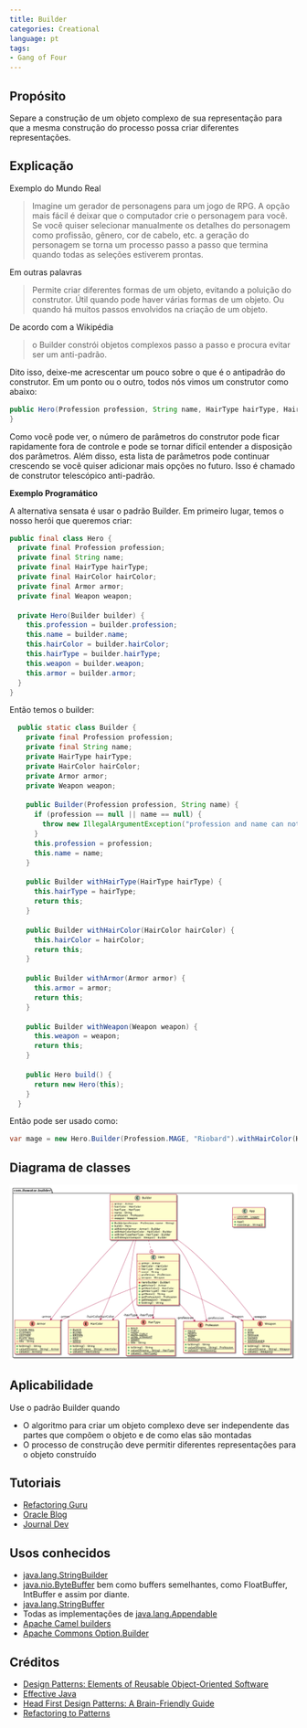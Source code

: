 ```yaml
---
title: Builder
categories: Creational
language: pt
tags:
- Gang of Four
---
```


## Propósito

Separe a construção de um objeto complexo de sua representação para que a mesma construção do
processo possa criar diferentes representações.

## Explicação

Exemplo do Mundo Real

> Imagine um gerador de personagens para um jogo de RPG. A opção mais fácil é deixar que o computador
> crie o personagem para você. Se você quiser selecionar manualmente os detalhes do personagem como
> profissão, gênero, cor de cabelo, etc. a geração do personagem se torna um processo passo a passo que
> termina quando todas as seleções estiverem prontas.

Em outras palavras

> Permite criar diferentes formas de um objeto, evitando a poluição do construtor. Útil
> quando pode haver várias formas de um objeto. Ou quando há muitos passos envolvidos na
> criação de um objeto.

De acordo com a Wikipédia

> o Builder constrói objetos complexos passo a passo e procura evitar ser um anti-padrão.

Dito isso, deixe-me acrescentar um pouco sobre o que é o antipadrão do construtor. Em um ponto
ou o outro, todos nós vimos um construtor como abaixo:

```java
public Hero(Profession profession, String name, HairType hairType, HairColor hairColor, Armor armor, Weapon weapon) {
}
```

Como você pode ver, o número de parâmetros do construtor pode ficar rapidamente fora de controle e pode se tornar
difícil entender a disposição dos parâmetros. Além disso, esta lista de parâmetros pode continuar
crescendo se você quiser adicionar mais opções no futuro. Isso é chamado de construtor telescópico
anti-padrão.

**Exemplo Programático**

A alternativa sensata é usar o padrão Builder. Em primeiro lugar, temos o nosso herói que queremos criar:

```java
public final class Hero {
  private final Profession profession;
  private final String name;
  private final HairType hairType;
  private final HairColor hairColor;
  private final Armor armor;
  private final Weapon weapon;

  private Hero(Builder builder) {
    this.profession = builder.profession;
    this.name = builder.name;
    this.hairColor = builder.hairColor;
    this.hairType = builder.hairType;
    this.weapon = builder.weapon;
    this.armor = builder.armor;
  }
}
```

Então temos o builder:

```java
  public static class Builder {
    private final Profession profession;
    private final String name;
    private HairType hairType;
    private HairColor hairColor;
    private Armor armor;
    private Weapon weapon;

    public Builder(Profession profession, String name) {
      if (profession == null || name == null) {
        throw new IllegalArgumentException("profession and name can not be null");
      }
      this.profession = profession;
      this.name = name;
    }

    public Builder withHairType(HairType hairType) {
      this.hairType = hairType;
      return this;
    }

    public Builder withHairColor(HairColor hairColor) {
      this.hairColor = hairColor;
      return this;
    }

    public Builder withArmor(Armor armor) {
      this.armor = armor;
      return this;
    }

    public Builder withWeapon(Weapon weapon) {
      this.weapon = weapon;
      return this;
    }

    public Hero build() {
      return new Hero(this);
    }
  }
```

Então pode ser usado como:

```java
var mage = new Hero.Builder(Profession.MAGE, "Riobard").withHairColor(HairColor.BLACK).withWeapon(Weapon.DAGGER).build();
```

## Diagrama de classes

![alt text](../../../builder/etc/builder.urm.png "Diagrama de classes Builder")

## Aplicabilidade

Use o padrão Builder quando

* O algoritmo para criar um objeto complexo deve ser independente das partes que compõem o objeto e de como elas são montadas
* O processo de construção deve permitir diferentes representações para o objeto construído

## Tutoriais

* [Refactoring Guru](https://refactoring.guru/design-patterns/builder)
* [Oracle Blog](https://blogs.oracle.com/javamagazine/post/exploring-joshua-blochs-builder-design-pattern-in-java)
* [Journal Dev](https://www.journaldev.com/1425/builder-design-pattern-in-java)

## Usos conhecidos

* [java.lang.StringBuilder](http://docs.oracle.com/javase/8/docs/api/java/lang/StringBuilder.html)
* [java.nio.ByteBuffer](http://docs.oracle.com/javase/8/docs/api/java/nio/ByteBuffer.html#put-byte-) bem como buffers semelhantes, como FloatBuffer, IntBuffer e assim por diante.
* [java.lang.StringBuffer](http://docs.oracle.com/javase/8/docs/api/java/lang/StringBuffer.html#append-boolean-)
* Todas as implementações de [java.lang.Appendable](http://docs.oracle.com/javase/8/docs/api/java/lang/Appendable.html)
* [Apache Camel builders](https://github.com/apache/camel/tree/0e195428ee04531be27a0b659005e3aa8d159d23/camel-core/src/main/java/org/apache/camel/builder)
* [Apache Commons Option.Builder](https://commons.apache.org/proper/commons-cli/apidocs/org/apache/commons/cli/Option.Builder.html)

## Créditos

* [Design Patterns: Elements of Reusable Object-Oriented Software](https://www.amazon.com/gp/product/0201633612/ref=as_li_tl?ie=UTF8&camp=1789&creative=9325&creativeASIN=0201633612&linkCode=as2&tag=javadesignpat-20&linkId=675d49790ce11db99d90bde47f1aeb59)
* [Effective Java](https://www.amazon.com/gp/product/0134685997/ref=as_li_tl?ie=UTF8&camp=1789&creative=9325&creativeASIN=0134685997&linkCode=as2&tag=javadesignpat-20&linkId=4e349f4b3ff8c50123f8147c828e53eb)
* [Head First Design Patterns: A Brain-Friendly Guide](https://www.amazon.com/gp/product/0596007124/ref=as_li_tl?ie=UTF8&camp=1789&creative=9325&creativeASIN=0596007124&linkCode=as2&tag=javadesignpat-20&linkId=6b8b6eea86021af6c8e3cd3fc382cb5b)
* [Refactoring to Patterns](https://www.amazon.com/gp/product/0321213351/ref=as_li_tl?ie=UTF8&camp=1789&creative=9325&creativeASIN=0321213351&linkCode=as2&tag=javadesignpat-20&linkId=2a76fcb387234bc71b1c61150b3cc3a7)
